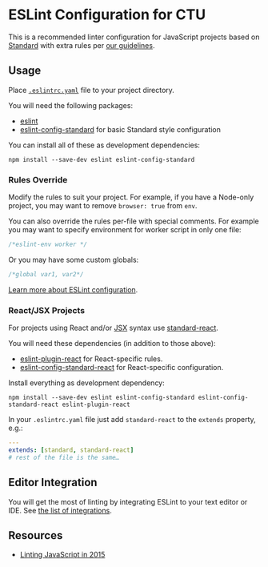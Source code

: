 # ESLint Configuration for CTU

This is a recommended linter configuration for JavaScript projects based on [Standard](https://github.com/feross/standard) with extra rules per [our guidelines](https://github.com/cvut/javascript).

## Usage

Place [`.eslintrc.yaml`](.eslintrc.yaml) file to your project directory.

You will need the following packages:

* [eslint](http://eslint.org/)
* [eslint-config-standard](https://github.com/feross/eslint-config-standard) for basic Standard style configuration

You can install all of these as development dependencies:

```
npm install --save-dev eslint eslint-config-standard
```

### Rules Override

Modify the rules to suit your project. For example, if you have a Node-only project, you may want to remove `browser: true`  from `env`.

You can also override the rules per-file with special comments. For example you may want to specify environment for worker script in only one file:

```js
/*eslint-env worker */
```

Or you may have some custom globals:

```js
/*global var1, var2*/
```

[Learn more about ESLint configuration](http://eslint.org/docs/user-guide/configuring).

### React/JSX Projects

For projects using React and/or [JSX](https://facebook.github.io/jsx/) syntax use [standard-react](https://github.com/feross/eslint-config-standard-react).

You will need these dependencies (in addition to those above):

* [eslint-plugin-react](https://github.com/yannickcr/eslint-plugin-react) for React-specific rules.
* [eslint-config-standard-react](https://github.com/feross/eslint-config-standard-react) for React-specific configuration.

Install everything as development dependency:

```
npm install --save-dev eslint eslint-config-standard eslint-config-standard-react eslint-plugin-react
```

In your `.eslintrc.yaml` file just add `standard-react` to the `extends` property, e.g.:

```yaml
---
extends: [standard, standard-react]
# rest of the file is the same…
```

## Editor Integration

You will get the most of linting by integrating ESLint to your text editor or IDE. See [the list of integrations](http://eslint.org/docs/user-guide/integrations).

## Resources

* [Linting JavaScript in 2015](http://blog.lauritz.me/linting-javascript-in-2015/)
